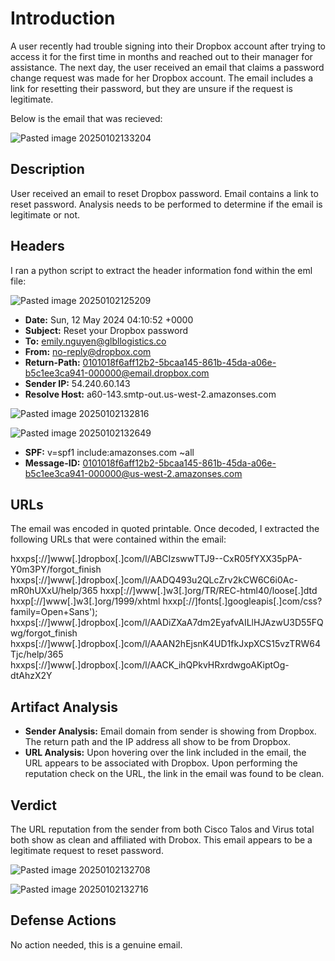 # Introduction

A user recently had trouble signing into their Dropbox account after trying to access it for the first time in months and reached out to their manager for assistance. The next day, the user received an email that claims a password change request was made for her Dropbox account. The email includes a link for resetting their password, but they are unsure if the request is legitimate.

Below is the email that was recieved:

![Pasted image 20250102133204](https://github.com/user-attachments/assets/d63d0d65-e33b-483b-a99f-9c4433e7469d)

## Description
User received an email to reset Dropbox password. Email contains a link to reset password. Analysis needs to be performed to determine if the email is legitimate or not.

## Headers

I ran a python script to extract the header information fond within the eml file:

![Pasted image 20250102125209](https://github.com/user-attachments/assets/0455a52a-9b07-44ee-a8f3-ac5329ef3a54)

+ **Date:** Sun, 12 May 2024 04:10:52 +0000
+ **Subject:** Reset your Dropbox password
+ **To:** emily.nguyen@glbllogistics.co
+ **From:**  no-reply@dropbox.com
+ **Return-Path:** 0101018f6aff12b2-5bcaa145-861b-45da-a06e-b5c1ee3ca941-000000@email.dropbox.com
+ **Sender IP:**  54.240.60.143
+ **Resolve Host:**  a60-143.smtp-out.us-west-2.amazonses.com 

![Pasted image 20250102132816](https://github.com/user-attachments/assets/2404088e-5edc-4f23-9514-da7e3777cfca)

![Pasted image 20250102132649](https://github.com/user-attachments/assets/88e29ef0-0b6d-471e-bd91-ac036331d747)

+ **SPF:** v=spf1 include:amazonses.com ~all
+ **Message-ID:** 0101018f6aff12b2-5bcaa145-861b-45da-a06e-b5c1ee3ca941-000000@us-west-2.amazonses.com

## URLs

The email was encoded in quoted printable. Once decoded, I extracted the following URLs that were contained within the email:

hxxps[://]www[.]dropbox[.]com/l/ABCIzswwTTJ9--CxR05fYXX35pPA-Y0m3PY/forgot_finish
hxxps[://]www[.]dropbox[.]com/l/AADQ493u2QLcZrv2kCW6C6i0Ac-mR0hUXxU/help/365
hxxp[://]www[.]w3[.]org/TR/REC-html40/loose[.]dtd
hxxp[://]www[.]w3[.]org/1999/xhtml
hxxp[://]fonts[.]googleapis[.]com/css?family=Open+Sans');
hxxps[://]www[.]dropbox[.]com/l/AADiZXaA7dm2EyafvAILlHJAzwU3D55FQwg/forgot_finish
hxxps[://]www[.]dropbox[.]com/l/AAAN2hEjsnK4UD1fkJxpXCS15vzTRW64Tjc/help/365
hxxps[://]www[.]dropbox[.]com/l/AACK_ihQPkvHRxrdwgoAKiptOg-dtAhzX2Y

## Artifact Analysis

+ **Sender Analysis:**
Email domain from sender is showing from Dropbox. The return path and the IP address all show to be from Dropbox.
+ **URL Analysis:**
Upon hovering over the link included in the email, the URL appears to be associated with Dropbox. Upon performing the reputation check on the URL, the link in the email was found to be clean.

## Verdict
The URL reputation from the sender from both Cisco Talos and Virus total both show as clean and affiliated with Drobox. This email appears to be a legitimate request to reset password.

![Pasted image 20250102132708](https://github.com/user-attachments/assets/37a9f5d2-d08b-49dc-b7ad-42774d6dd519)

![Pasted image 20250102132716](https://github.com/user-attachments/assets/dd800f3c-b13c-4de6-ae95-942439682206)

## Defense Actions
No action needed, this is a genuine email.
